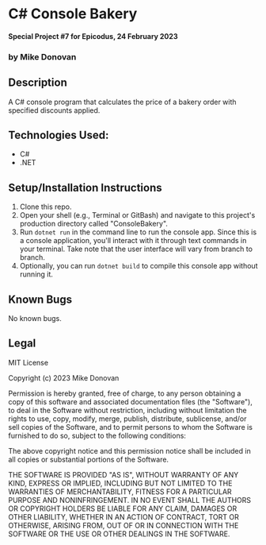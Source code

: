 # C# Console Bakery
#### Special Project #7 for Epicodus, 24 February 2023
### by Mike Donovan

## Description

A C# console program that calculates the price of a bakery order with specified discounts applied.

## Technologies Used:
* C#
* .NET

## Setup/Installation Instructions

1. Clone this repo.
2. Open your shell (e.g., Terminal or GitBash) and navigate to this project's production directory called "ConsoleBakery".
3. Run `dotnet run` in the command line to run the console app. Since this is a console application, you'll interact with it through text commands in your terminal. Take note that the user interface will vary from branch to branch.
4. Optionally, you can run `dotnet build` to compile this console app without running it.

## Known Bugs

No known bugs.

## Legal

MIT License

Copyright (c) 2023 Mike Donovan

Permission is hereby granted, free of charge, to any person obtaining a copy
of this software and associated documentation files (the "Software"), to deal
in the Software without restriction, including without limitation the rights
to use, copy, modify, merge, publish, distribute, sublicense, and/or sell
copies of the Software, and to permit persons to whom the Software is
furnished to do so, subject to the following conditions:

The above copyright notice and this permission notice shall be included in all
copies or substantial portions of the Software.

THE SOFTWARE IS PROVIDED "AS IS", WITHOUT WARRANTY OF ANY KIND, EXPRESS OR
IMPLIED, INCLUDING BUT NOT LIMITED TO THE WARRANTIES OF MERCHANTABILITY,
FITNESS FOR A PARTICULAR PURPOSE AND NONINFRINGEMENT. IN NO EVENT SHALL THE
AUTHORS OR COPYRIGHT HOLDERS BE LIABLE FOR ANY CLAIM, DAMAGES OR OTHER
LIABILITY, WHETHER IN AN ACTION OF CONTRACT, TORT OR OTHERWISE, ARISING FROM,
OUT OF OR IN CONNECTION WITH THE SOFTWARE OR THE USE OR OTHER DEALINGS IN THE
SOFTWARE.